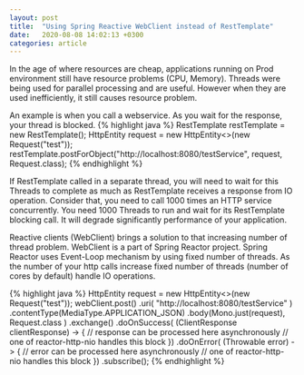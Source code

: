 ```yaml
---
layout: post
title:  "Using Spring Reactive WebClient instead of RestTemplate"
date:   2020-08-08 14:02:13 +0300
categories: article
---
```

In the age of where resources are cheap, applications running on Prod environment still have resource problems (CPU, Memory). Threads were being used for parallel processing
and are useful. However when they are used inefficiently, it still causes resource problem. 

An example is when you call a webservice. As you wait for the response, your thread is blocked.
{% highlight java %}
RestTemplate restTemplate = new RestTemplate();
HttpEntity<Request> request = new HttpEntity<>(new Request("test"));
restTemplate.postForObject("http://localhost:8080/testService", request, Request.class);
{% endhighlight %}

If RestTemplate called in a separate thread, you will need to wait for this Threads to complete as much as RestTemplate receives a response from IO operation.
Consider that, you need to call 1000 times an HTTP service concurrently. You need 1000 Threads to run and wait for its RestTemplate blocking call.
It will degrade significantly performance of your application.

Reactive clients (WebClient) brings a solution to that increasing number of thread problem. WebClient is a part of Spring Reactor project. 
Spring Reactor uses Event-Loop mechanism by using fixed number of threads. As the number of your http calls increase fixed number of threads (number of cores by default)
handle IO operations.

{% highlight java %}
HttpEntity<Request> request = new HttpEntity<>(new Request("test"));
 webClient.post()
                .uri( "http://localhost:8080/testService" )
                .contentType(MediaType.APPLICATION_JSON)
                .body(Mono.just(request), Request.class )
                .exchange()
                .doOnSuccess( (ClientResponse clientResponse) -> {
                    // response can be processed here asynchronously
					// one of reactor-http-nio handles this block
                })
                .doOnError( (Throwable error) -> {
                    // error can be processed here asynchronously
					// one of reactor-http-nio handles this block
                })
                .subscribe();
{% endhighlight %}
